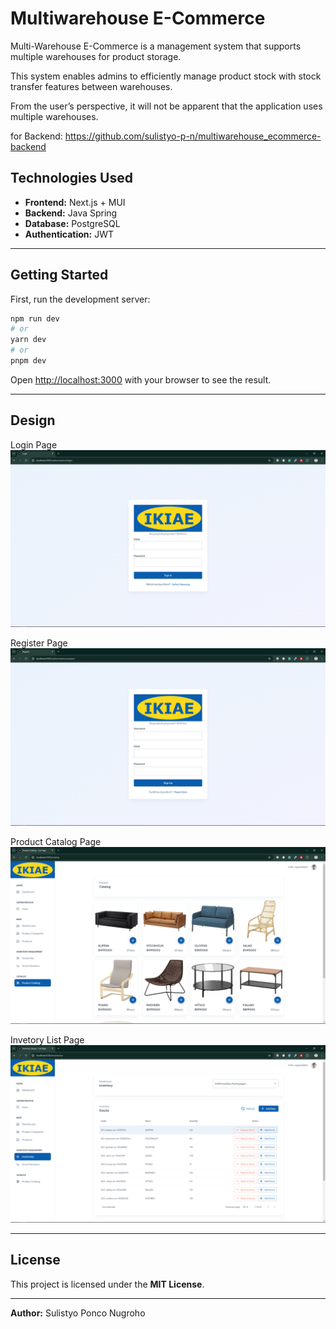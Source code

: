 # Multiwarehouse E-Commerce

Multi-Warehouse E-Commerce is a management system that supports multiple warehouses for product storage.

This system enables admins to efficiently manage product stock with stock transfer features between warehouses.

From the user’s perspective, it will not be apparent that the application uses multiple warehouses.

for Backend: https://github.com/sulistyo-p-n/multiwarehouse_ecommerce-backend

## Technologies Used

- **Frontend:** Next.js + MUI
- **Backend:** Java Spring
- **Database:** PostgreSQL
- **Authentication:** JWT

---

## Getting Started

First, run the development server:

```bash
npm run dev
# or
yarn dev
# or
pnpm dev
```

Open [http://localhost:3000](http://localhost:3000) with your browser to see the result.

---
## Design
Login Page
![Login Page](docs/images/login.PNG)

Register Page
![Register Page](docs/images/register.PNG)

Product Catalog Page
![Product Catalog Page](docs/images/product-catalog.PNG)

Invetory List Page
![Invetory List Page](docs/images/inventories-list.PNG)

---
## License
This project is licensed under the **MIT License**.

---
**Author:** Sulistyo Ponco Nugroho
